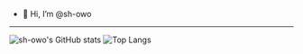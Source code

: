 - 👋 Hi, I’m @sh-owo

---
![sh-owo's GitHub stats](https://github-readme-stats.vercel.app/api?username=sh-owo&hide=stars&rank_icon=hide&rank_icon=github&theme=dracula)
![Top Langs](https://github-readme-stats.vercel.app/api/top-langs/?username=sh-owo&size_weight=0&count_weight=1&hide=ASP.NET&layout=compact&theme=dracula)

